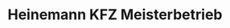---
title: "Heinemann KFZ Meisterbetrieb"
url: /wunstorf/heinemann-kfz-meisterbetrieb/
shop: Autowerkstatt
---